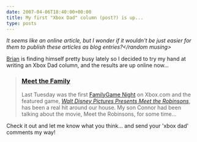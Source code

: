 ```yaml
---
date: 2007-04-06T18:40:00+00:00
title: My first "Xbox Dad" column (post?) is up...
type: posts
---
```

_<random musing>It seems like an online article, but I wonder if it wouldn't be just easier for them to publish these articles as blog entries?</random musing>_

[Brian](https://brianjo.spaces.live.com/) is finding himself pretty busy lately so I decided to try my hand at writing an Xbox Dad column, and the results are up online now...

> ### [Meet the Family](https://www.xbox.com/en-US/community/personality/xboxdad/20070405-meettherobinsons.htm)
>
> Last Tuesday was the first [FamilyGame Night](https://www.xbox.com/en-US/community/calendar/familygamenight/default.htm) on Xbox.com and the featured game, [_Walt Disney Pictures Presents Meet the Robinsons_](https://www.xbox.com/en-US/games/m/meettherobinsons/default.htm), has been a real hit around our house. My son Connor had been talking about the movie, Meet the Robinsons, for some time...

Check it out and let me know what you think... and send your 'xbox dad' comments my way!

